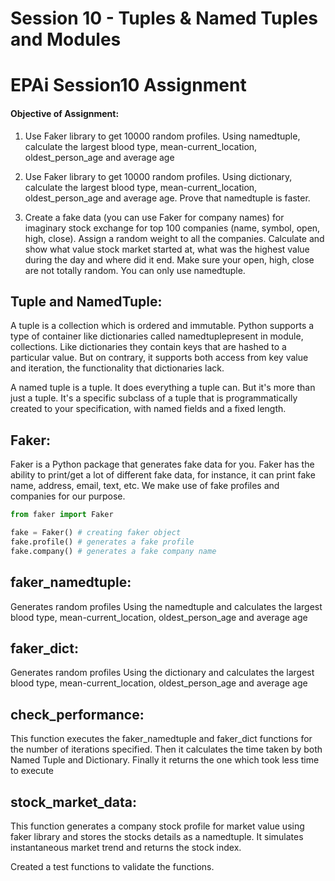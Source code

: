 # Session 10 - Tuples & Named Tuples and Modules
# EPAi Session10 Assignment

#### Objective of Assignment:

1. Use Faker library to get 10000 random profiles. Using namedtuple, calculate the largest blood type, mean-current_location, oldest_person_age and average age

2. Use Faker library to get 10000 random profiles. Using dictionary, calculate the largest blood type, mean-current_location, oldest_person_age and average age. Prove that namedtuple is faster.

3. Create a fake data (you can use Faker for company names) for imaginary stock exchange for top 100 companies (name, symbol, open, high, close). Assign a random weight to all the companies. Calculate and show what value stock market started at, what was the highest value during the day and where did it end. Make sure your open, high, close are not totally random. You can only use namedtuple.

## Tuple and NamedTuple:

A tuple is a collection which is ordered and immutable. Python supports a type of container like dictionaries called namedtuplepresent in module, collections. Like dictionaries they contain keys that are hashed to a particular value. But on contrary, it supports both access from key value and iteration, the functionality that dictionaries lack.

A named tuple is a tuple. It does everything a tuple can. But it's more than just a tuple. It's a specific subclass of a tuple that is programmatically created to your specification, with named fields and a fixed length.

## Faker:

Faker is a Python package that generates fake data for you. Faker has the ability to print/get a lot of different fake data, for instance, it can print fake name, address, email, text, etc. We make use of fake profiles and companies for our purpose.

```python
from faker import Faker

fake = Faker() # creating faker object
fake.profile() # generates a fake profile
fake.company() # generates a fake company name
```

## faker_namedtuple:

Generates random profiles Using the namedtuple and calculates the largest blood type, mean-current_location, oldest_person_age and average age


## faker_dict:

Generates random profiles Using the dictionary and calculates the largest blood type, mean-current_location, oldest_person_age and average age

## check_performance:

This function executes the faker_namedtuple and faker_dict functions for the number of iterations specified. Then it calculates the time taken by both Named Tuple and Dictionary. Finally it returns the one which took less time to execute


## stock_market_data:

This function generates a company stock profile for market value using faker library and stores the stocks details as a namedtuple. It simulates instantaneous market trend and returns the stock index.


Created a test functions to validate the functions.
